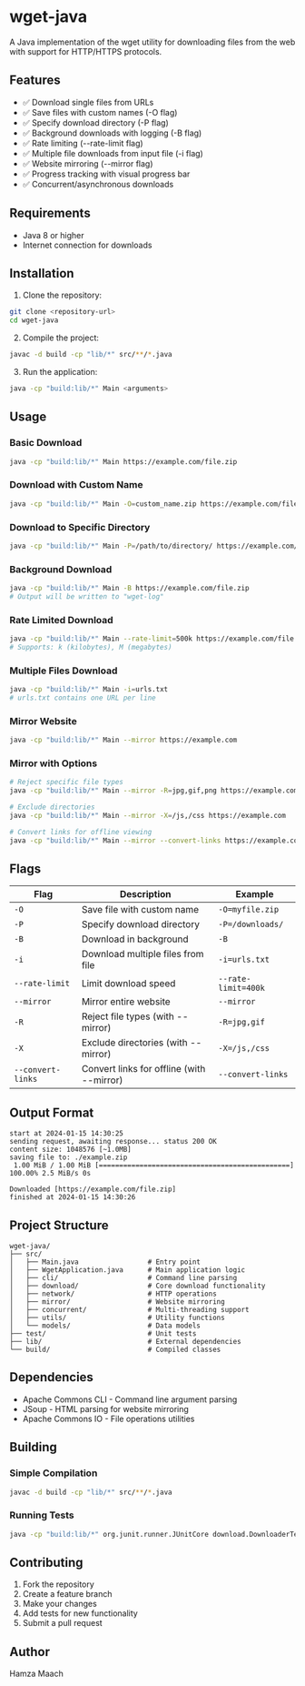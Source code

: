 # wget-java

A Java implementation of the wget utility for downloading files from the web with support for HTTP/HTTPS protocols.

## Features

- ✅ Download single files from URLs
- ✅ Save files with custom names (-O flag)
- ✅ Specify download directory (-P flag)
- ✅ Background downloads with logging (-B flag)
- ✅ Rate limiting (--rate-limit flag)
- ✅ Multiple file downloads from input file (-i flag)
- ✅ Website mirroring (--mirror flag)
- ✅ Progress tracking with visual progress bar
- ✅ Concurrent/asynchronous downloads

## Requirements

- Java 8 or higher
- Internet connection for downloads

## Installation

1. Clone the repository:
```bash
git clone <repository-url>
cd wget-java
```

2. Compile the project:
```bash
javac -d build -cp "lib/*" src/**/*.java
```

3. Run the application:
```bash
java -cp "build:lib/*" Main <arguments>
```

## Usage

### Basic Download
```bash
java -cp "build:lib/*" Main https://example.com/file.zip
```

### Download with Custom Name
```bash
java -cp "build:lib/*" Main -O=custom_name.zip https://example.com/file.zip
```

### Download to Specific Directory
```bash
java -cp "build:lib/*" Main -P=/path/to/directory/ https://example.com/file.zip
```

### Background Download
```bash
java -cp "build:lib/*" Main -B https://example.com/file.zip
# Output will be written to "wget-log"
```

### Rate Limited Download
```bash
java -cp "build:lib/*" Main --rate-limit=500k https://example.com/file.zip
# Supports: k (kilobytes), M (megabytes)
```

### Multiple Files Download
```bash
java -cp "build:lib/*" Main -i=urls.txt
# urls.txt contains one URL per line
```

### Mirror Website
```bash
java -cp "build:lib/*" Main --mirror https://example.com
```

### Mirror with Options
```bash
# Reject specific file types
java -cp "build:lib/*" Main --mirror -R=jpg,gif,png https://example.com

# Exclude directories
java -cp "build:lib/*" Main --mirror -X=/js,/css https://example.com

# Convert links for offline viewing
java -cp "build:lib/*" Main --mirror --convert-links https://example.com
```

## Flags

| Flag | Description | Example |
|------|-------------|---------|
| `-O` | Save file with custom name | `-O=myfile.zip` |
| `-P` | Specify download directory | `-P=/downloads/` |
| `-B` | Download in background | `-B` |
| `-i` | Download multiple files from file | `-i=urls.txt` |
| `--rate-limit` | Limit download speed | `--rate-limit=400k` |
| `--mirror` | Mirror entire website | `--mirror` |
| `-R` | Reject file types (with --mirror) | `-R=jpg,gif` |
| `-X` | Exclude directories (with --mirror) | `-X=/js,/css` |
| `--convert-links` | Convert links for offline (with --mirror) | `--convert-links` |

## Output Format

```
start at 2024-01-15 14:30:25
sending request, awaiting response... status 200 OK
content size: 1048576 [~1.0MB]
saving file to: ./example.zip
 1.00 MiB / 1.00 MiB [===============================================] 100.00% 2.5 MiB/s 0s

Downloaded [https://example.com/file.zip]
finished at 2024-01-15 14:30:26
```

## Project Structure

```
wget-java/
├── src/
│   ├── Main.java                 # Entry point
│   ├── WgetApplication.java      # Main application logic
│   ├── cli/                      # Command line parsing
│   ├── download/                 # Core download functionality
│   ├── network/                  # HTTP operations
│   ├── mirror/                   # Website mirroring
│   ├── concurrent/               # Multi-threading support
│   ├── utils/                    # Utility functions
│   └── models/                   # Data models
├── test/                         # Unit tests
├── lib/                          # External dependencies
└── build/                        # Compiled classes
```

## Dependencies

- Apache Commons CLI - Command line argument parsing
- JSoup - HTML parsing for website mirroring
- Apache Commons IO - File operations utilities

## Building

### Simple Compilation
```bash
javac -d build -cp "lib/*" src/**/*.java
```

### Running Tests
```bash
java -cp "build:lib/*" org.junit.runner.JUnitCore download.DownloaderTest
```

## Contributing

1. Fork the repository
2. Create a feature branch
3. Make your changes
4. Add tests for new functionality
5. Submit a pull request

## Author

Hamza Maach